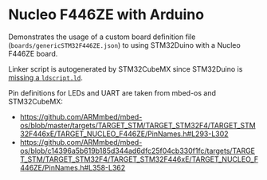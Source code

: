 # Nucleo F446ZE with Arduino

Demonstrates the usage of a custom board definition file (`boards/genericSTM32F446ZE.json`) to using STM32Duino with a Nucleo F446ZE board.

Linker script is autogenerated by STM32CubeMX since STM32Duino is [missing a `ldscript.ld`](https://github.com/stm32duino/Arduino_Core_STM32/tree/2.0.0/variants/STM32F4xx/F446Z(C-E)(H-J-T)). 

Pin definitions for LEDs and UART are taken from mbed-os and STM32CubeMX:
* https://github.com/ARMmbed/mbed-os/blob/master/targets/TARGET_STM/TARGET_STM32F4/TARGET_STM32F446xE/TARGET_NUCLEO_F446ZE/PinNames.h#L293-L302
* https://github.com/ARMmbed/mbed-os/blob/c14396a5b619b185d344ad6dfc25f04cb330f1fc/targets/TARGET_STM/TARGET_STM32F4/TARGET_STM32F446xE/TARGET_NUCLEO_F446ZE/PinNames.h#L358-L362